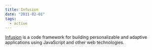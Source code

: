 ```yaml
---
title: Infusion
date: "2011-02-01"
tags:
  - active
---
```

[Infusion](https://fluidproject.org/infusion.html) is a code framework for building personalizable and adaptive
applications using JavaScript and other web technologies.
